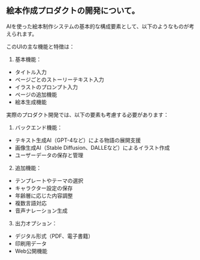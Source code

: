 ## 絵本作成プロダクトの開発について。

AIを使った絵本制作システムの基本的な構成要素として、以下のようなものが考えられます。

このUIの主な機能と特徴は：

1. 基本機能：
- タイトル入力
- ページごとのストーリーテキスト入力
- イラストのプロンプト入力
- ページの追加機能
- 絵本生成機能

実際のプロダクト開発では、以下の要素も考慮する必要があります：

1. バックエンド機能：
- テキスト生成AI（GPT-4など）による物語の展開支援
- 画像生成AI（Stable Diffusion、DALLEなど）によるイラスト作成
- ユーザーデータの保存と管理

2. 追加機能：
- テンプレートやテーマの選択
- キャラクター設定の保存
- 年齢層に応じた内容調整
- 複数言語対応
- 音声ナレーション生成

3. 出力オプション：
- デジタル形式（PDF、電子書籍）
- 印刷用データ
- Web公開機能